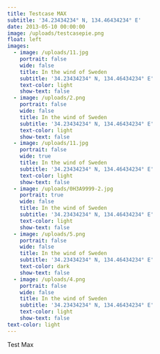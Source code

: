 ```yaml
---
title: Testcase MAX
subtitle: '34.23434234° N, 134.46434234° E'
date: 2013-05-10 00:00:00
image: /uploads/testcasepie.png
float: left
images:
  - image: /uploads/11.jpg
    portrait: false
    wide: false
    title: In the wind of Sweden
    subtitle: '34.23434234° N, 134.46434234° E'
    text-color: light
    show-text: false
  - image: /uploads/2.png
    portrait: false
    wide: false
    title: In the wind of Sweden
    subtitle: '34.23434234° N, 134.46434234° E'
    text-color: light
    show-text: false
  - image: /uploads/11.jpg
    portrait: false
    wide: true
    title: In the wind of Sweden
    subtitle: '34.23434234° N, 134.46434234° E'
    text-color: light
    show-text: false
  - image: /uploads/0H3A9999-2.jpg
    portrait: true
    wide: false
    title: In the wind of Sweden
    subtitle: '34.23434234° N, 134.46434234° E'
    text-color: light
    show-text: false
  - image: /uploads/5.png
    portrait: false
    wide: false
    title: In the wind of Sweden
    subtitle: '34.23434234° N, 134.46434234° E'
    text-color: dark
    show-text: false
  - image: /uploads/4.png
    portrait: false
    wide: false
    title: In the wind of Sweden
    subtitle: '34.23434234° N, 134.46434234° E'
    text-color: light
    show-text: false
text-color: light
---
```



Test Max